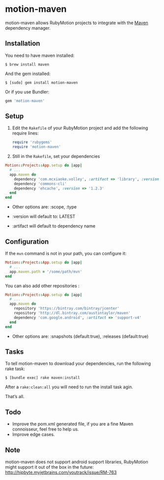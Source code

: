 # motion-maven

motion-maven allows RubyMotion projects to integrate with the
[Maven](http://maven.apache.org/) dependency manager.


## Installation

You need to have maven installed: 

```
$ brew install maven
```

And the gem installed: 

```
$ [sudo] gem install motion-maven
```

Or if you use Bundler:

```ruby
gem 'motion-maven'
```


## Setup

1. Edit the `Rakefile` of your RubyMotion project and add the following require
   lines:

   ```ruby
   require 'rubygems'
   require 'motion-maven'
   ```

2. Still in the `Rakefile`, set your dependencies

  ```ruby
  Motion::Project::App.setup do |app|
    # ...
    app.maven do
      dependency 'com.mcxiaoke.volley', :artifact => 'library', :version => '1.0.10'
      dependency 'commons-cli'
      dependency 'ehcache', :version => '1.2.3'
    end
  end
  ```

  * Other options are: :scope, :type

  * :version will default to: LATEST

  * :artifact will default to dependency name


## Configuration

If the `mvn` command is not in your path, you can configure it:

```ruby
Motion::Project::App.setup do |app|
  # ...
  app.maven.path = '/some/path/mvn'
end
```

You can also add other repositories :

```ruby
Motion::Project::App.setup do |app|
  # ...
  app.maven do
    repository 'https://bintray.com/bintray/jcenter'
    repository 'http://dl.bintray.com/austintaylor/maven'
    dependency 'com.google.android', :artifact => 'support-v4'
  end
end
```

  * Other options are: :snapshots (default:true), :releases (default:true)

## Tasks

To tell motion-maven to download your dependencies, run the following rake
task:

```
$ [bundle exec] rake maven:install
```

After a `rake:clean:all` you will need to run the install task agin.

That’s all.


## Todo

* Improve the pom.xml generated file, if you are a fine Maven connoisseur, feel free to help us.
* Improve edge cases.


## Note

motion-maven does not support android support libraries, RubyMotion might support it out of the box in the future: http://hipbyte.myjetbrains.com/youtrack/issue/RM-763

